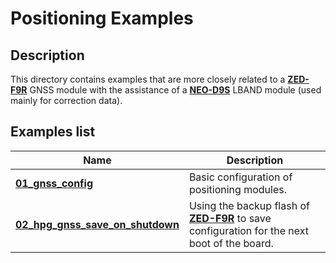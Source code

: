 # Positioning Examples

## Description
This directory contains examples that are more closely related to a **[ZED-F9R](https://www.u-blox.com/en/product/zed-f9r-module)** GNSS module with the assistance of a **[NEO-D9S](https://www.u-blox.com/en/product/neo-d9s-series)** LBAND module (used mainly for correction data).

## Examples list

| Name | Description |
| --- | --- |
| **[01_gnss_config](./01_hpg_gnss_config/)** | Basic configuration of positioning modules. |
| **[02_hpg_gnss_save_on_shutdown](./02_hpg_gnss_save_on_shutdown/)** | Using the backup flash of **[ZED-F9R](https://www.u-blox.com/en/product/zed-f9r-module)** to save configuration for the next boot of the board. |